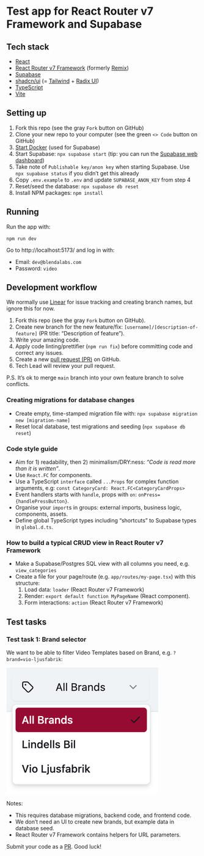 # Test app for React Router v7 Framework and Supabase

## Tech stack

- [React](https://reactjs.org/)
- [React Router v7 Framework](https://reactrouter.com/start/modes) (formerly [Remix](https://v2.remix.run/docs/start/quickstart))
- [Supabase](https://supabase.com/)
- [shadcn/ui](https://ui.shadcn.com/) (= [Tailwind](https://tailwindcss.com/) + [Radix UI](https://www.radix-ui.com/))
- [TypeScript](https://www.typescriptlang.org/)
- [Vite](https://vite.dev/)

## Setting up

1. Fork this repo (see the gray `Fork` button on GitHub)
2. Clone your new repo to your computer (see the green `<> Code` button on GitHub)
3. [Start Docker](https://www.docker.com/) (used for Supabase)
4. Start Supabase: `npx supabase start` (tip: you can run the [Supabase web dashboard](http://localhost:54363/project/default/editor))
5. Take note of `Publishable key/anon key` when starting Supabase. Use `npx supabase status` if you didn’t get this already
6. Copy `.env.example` to `.env` and update `SUPABASE_ANON_KEY` from step 4
7. Reset/seed the database: `npx supabase db reset`
8. Install NPM packages: `npm install`

## Running

Run the app with:

    npm run dev

Go to http://localhost:5173/ and log in with:

- Email: `dev@blendalabs.com`
- Password: `video`

## Development workflow

We normally use [Linear](https://linear.app/) for issue tracking and creating branch names, but ignore this for now.

1. Fork this repo (see the gray `Fork` button on GitHub).
2. Create new branch for the new feature/fix: `[username]/[description-of-feature]` (PR title: “Description of feature”).
3. Write your amazing code.
4. Apply code linting/prettifier (`npm run fix`) before committing code and correct any issues.
5. Create a new [pull request (PR)](https://github.com/blendalabs/test-reactrouter-supabase/pulls) on GitHub.
6. Tech Lead will review your pull request.

P.S. It’s ok to merge `main` branch into your own feature branch to solve conflicts.

### Creating migrations for database changes

- Create empty, time-stamped migration file with: `npx supabase migration new [migration-name]`
- Reset local database, test migrations and seeding (`npx supabase db reset`)

### Code style guide

- Aim for 1) readability, then 2) minimalism/DRY:ness: _“Code is read more than it is written”_.
- Use `React.FC` for components.
- Use a TypeScript `interface` called `...Props` for complex function arguments, e.g: `const CategoryCard: React.FC<CategoryCardProps>`
- Event handlers starts with `handle`, props with `on`: `onPress={handlePressButton}`.
- Organise your `import`s in groups: external imports, business logic, components, assets.
- Define global TypeScript types including “shortcuts” to Supabase types in `global.d.ts`.

### How to build a typical CRUD view in React Router v7 Framework

- Make a Supabase/Postgres SQL view with all columns you need, e.g. `view_categories`
- Create a file for your page/route (e.g. `app/routes/my-page.tsx`) with this structure:
	1. Load data: `loader` (React Router v7 Framework)
	2. Render: `export default function MyPageName` (React component).
	3. Form interactions: `action` (React Router v7 Framework)

## Test tasks

### Test task 1: Brand selector

We want to be able to filter Video Templates based on Brand, e.g. `?brand=vio-ljusfabrik`:

![](docs/brand_select.png)

Notes:
- This requires database migrations, backend code, and frontend code.
- We don’t need an UI to create new brands, but example data in database seed.
- React Router v7 Framework contains helpers for URL parameters.

Submit your code as a [PR](#development-workflow). Good luck!
